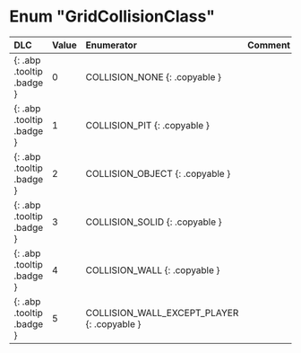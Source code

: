 # Enum "GridCollisionClass"
|DLC|Value|Enumerator|Comment|
|:--|:--|:--|:--|
|[ ](#){: .abp .tooltip .badge }|0 |COLLISION_NONE {: .copyable } |  | 
|[ ](#){: .abp .tooltip .badge }|1 |COLLISION_PIT {: .copyable } |  | 
|[ ](#){: .abp .tooltip .badge }|2 |COLLISION_OBJECT {: .copyable } |  | 
|[ ](#){: .abp .tooltip .badge }|3 |COLLISION_SOLID {: .copyable } |  | 
|[ ](#){: .abp .tooltip .badge }|4 |COLLISION_WALL {: .copyable } |  | 
|[ ](#){: .abp .tooltip .badge }|5 |COLLISION_WALL_EXCEPT_PLAYER {: .copyable } |  | 